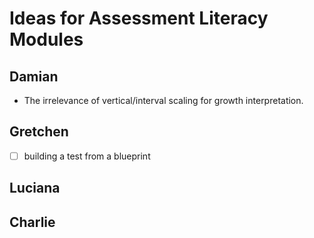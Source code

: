 Ideas for Assessment Literacy Modules
=====================================

## Damian

- The irrelevance of vertical/interval scaling for growth interpretation.

## Gretchen
 - [ ] building a test from a blueprint


## Luciana


## Charlie


